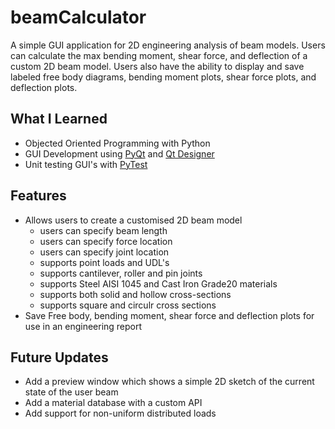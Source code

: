 # beamCalculator
A simple GUI application for 2D engineering analysis of beam models. Users can calculate the max bending moment, shear force, and deflection of a custom 2D beam model.
Users also have the ability to display and save labeled free body diagrams, bending moment plots, shear force plots, and deflection plots. 

## What I Learned
* Objected Oriented Programming with Python
* GUI Development using [PyQt](https://doc.qt.io/qtforpython/) and [Qt Designer](https://doc.qt.io/qt-5/qtdesigner-manual.html)
* Unit testing GUI's with [PyTest](https://docs.pytest.org/en/7.0.x/)
## Features
* Allows users to create a customised 2D beam model
  * users can specify beam length
  * users can specify force location
  * users can specify joint location
  * supports point loads and UDL's
  * supports cantilever, roller and pin joints
  * supports Steel AISI 1045 and Cast Iron Grade20 materials 
  * supports both solid and hollow cross-sections
  * supports square and circulr cross sections
* Save Free body, bending moment, shear force and deflection plots for use in an engineering report
## Future Updates
* Add a preview window which shows a simple 2D sketch of the current state of the user beam
* Add a material database with a custom API
* Add support for non-uniform distributed loads
